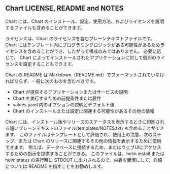 ## Chart LICENSE, README and NOTES

Chart には、Chart のインストール、設定、使用方法、およびライセンスを説明するファイルも含めることができます。

ライセンスは、Chart のライセンスを含むプレーンテキストファイルです。 Chart にはテンプレート内にプログラミングロジックがある可能性があるためライセンスを含めることができ、したがって構成のみではありません。 必要に応じて、 Chart によってインストールされたアプリケーションに対して個別のライセンスを設定することもできます。

Chart の README は Markdown（README.md）でフォーマットされていなければならず、一般に次のものを含むべきです。
* Chart が提供するアプリケーションまたはサービスの説明
* Chart を実行するための前提条件または要件
* values.yaml 内のオプションの説明とデフォルト値
* Chart のインストールまたは設定に関連する可能性があるその他の情報

Chart には、インストール後やリリースのステータスを表示するときに印刷される短いプレーンテキストのファイル(templates/NOTES.txt) も含めることができます。 このファイルはテンプレートとして評価され、使用上の注意、次のステップ、または Chart のリリースに関連するその他の情報を表示するために使用できます。 例えば、データベースに接続するため、またはウェブUIにアクセスするための指示を提供することができる。 このファイルは、helm install またはhelm status の実行時に STDOUT に出力されるので、内容を簡潔にして、詳細については README を指すことをお勧めします。
